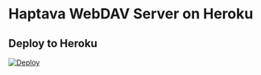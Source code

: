 Haptava WebDAV Server on Heroku
===================================


## Deploy to Heroku

[![Deploy](https://www.herokucdn.com/deploy/button.png)](https://heroku.com/deploy)

